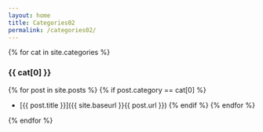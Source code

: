 ```yaml
---
layout: home
title: Categories02
permalink: /categories02/
---
```


{% for cat in site.categories %}


### {{ cat[0] }}

{% for post in site.posts %}
{% if post.category == cat[0] %}
- [{{ post.title }}]({{ site.baseurl }}{{ post.url }})
{% endif %}
{% endfor %}

{% endfor %}
